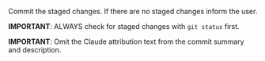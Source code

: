 Commit the staged changes.  If there are no staged changes inform the user.  

**IMPORTANT**: ALWAYS check for staged changes with `git status` first.

**IMPORTANT**: Omit the Claude attribution text from the commit summary and description.